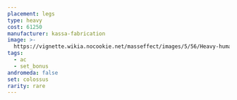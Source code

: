 ```yaml
---
placement: legs
type: heavy
cost: 61250
manufacturer: kassa-fabrication
image: >-
  https://vignette.wikia.nocookie.net/masseffect/images/5/56/Heavy-human-Colossus.png/revision/latest/scale-to-width-down/160?cb=20100209161006
tags:
  - ac
  - set_bonus
andromeda: false
set: colossus
rarity: rare
---
```

